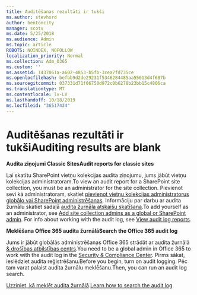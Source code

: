 ```yaml
---
title: Auditēšanas rezultāti ir tukši
ms.author: stevhord
author: bentoncity
manager: scotv
ms.date: 5/25/2018
ms.audience: Admin
ms.topic: article
ROBOTS: NOINDEX, NOFOLLOW
localization_priority: Normal
ms.collection: Adm_O365
ms.custom: ''
ms.assetid: 1437061a-a602-4853-b5fb-3cea7fd735ce
ms.openlocfilehash: befbb9d2de29231f5346284485aa55613d4f687b
ms.sourcegitcommit: 037331d71f06750d972c0b6278b23bb15c4806ca
ms.translationtype: MT
ms.contentlocale: lv-LV
ms.lasthandoff: 10/18/2019
ms.locfileid: "36517434"
---
```

# <a name="auditing-results-are-blank"></a><span data-ttu-id="3eeba-102">Auditēšanas rezultāti ir tukši</span><span class="sxs-lookup"><span data-stu-id="3eeba-102">Auditing results are blank</span></span>

 <span data-ttu-id="3eeba-103">**Audita ziņojumi Classic Sites**</span><span class="sxs-lookup"><span data-stu-id="3eeba-103">**Audit reports for classic sites**</span></span>
  
<span data-ttu-id="3eeba-104">Lai skatītu SharePoint vietņu kolekcijas audita ziņojumu, jums jābūt vietņu kolekcijas administratoram.</span><span class="sxs-lookup"><span data-stu-id="3eeba-104">To view an audit report for a SharePoint site collection, you must be an administrator for the site collection.</span></span> <span data-ttu-id="3eeba-105">Pievienot sevi kā administratoram, skatiet [pievienot vietņu kolekcijas administratorus globālo vai SharePoint administrēšanas](https://go.microsoft.com/fwlink/?linkid=869390). Informāciju par darbu ar audita žurnālu skatiet sadaļā [audita žurnāla atskaišu skatīšana](https://go.microsoft.com/fwlink/?linkid=395237).</span><span class="sxs-lookup"><span data-stu-id="3eeba-105">To add yourself as an administrator, see [Add site collection admins as a global or SharePoint admin](https://go.microsoft.com/fwlink/?linkid=869390). For info about working with the audit log, see [View audit log reports](https://go.microsoft.com/fwlink/?linkid=395237).</span></span> 
  
 <span data-ttu-id="3eeba-106">**Meklēšana Office 365 audita žurnālā**</span><span class="sxs-lookup"><span data-stu-id="3eeba-106">**Search the Office 365 audit log**</span></span>
  
<span data-ttu-id="3eeba-107">Jums ir jābūt globālās administrēšanas Office 365 strādāt ar audita žurnālā [ &amp; drošības atbilstības centrs](https://protection.office.com).</span><span class="sxs-lookup"><span data-stu-id="3eeba-107">You need to be a global admin in Office 365 to work with the audit log in the [Security &amp; Compliance Center](https://protection.office.com).</span></span> <span data-ttu-id="3eeba-108">Pirms sākat, ieslēdziet audita reģistrēšanu.</span><span class="sxs-lookup"><span data-stu-id="3eeba-108">Before you begin, turn on audit logging.</span></span> <span data-ttu-id="3eeba-109">Pēc tam varat palaist audita žurnālu meklēšanu.</span><span class="sxs-lookup"><span data-stu-id="3eeba-109">Then, you can run an audit log search.</span></span> 
  
<span data-ttu-id="3eeba-110">[Uzziniet, kā meklēt audita žurnālā](https://go.microsoft.com/fwlink/?linkid=708432).</span><span class="sxs-lookup"><span data-stu-id="3eeba-110">[Learn how to search the audit log](https://go.microsoft.com/fwlink/?linkid=708432).</span></span>
  

